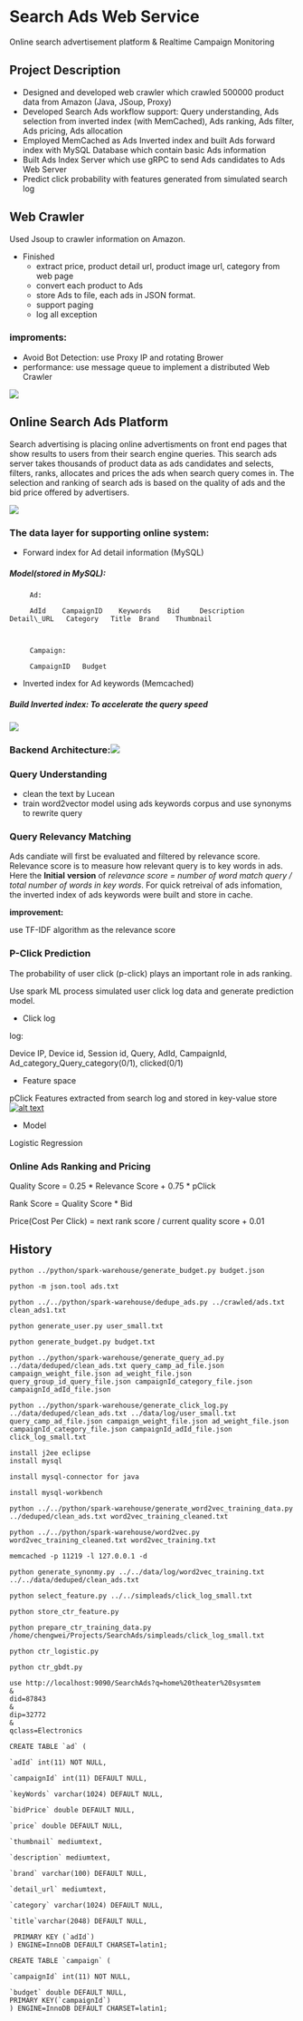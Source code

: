 # Search Ads Web Service

Online search advertisement platform & Realtime Campaign Monitoring

## Project Description

* Designed and developed web crawler which crawled 500000 product data from Amazon \(Java, JSoup, Proxy\)
* Developed Search Ads workflow support: Query understanding, Ads selection from inverted index \(with MemCached\), Ads ranking, Ads filter, Ads pricing, Ads allocation
* Employed MemCached as Ads Inverted index and built Ads forward index with MySQL Database which contain basic Ads information
* Built Ads Index Server which use gRPC to send Ads candidates to Ads Web Server
* Predict click probability with features generated from simulated search log

## Web Crawler

Used Jsoup to crawler information on Amazon.

* Finished
  * extract price, product detail url, product image url, category from web page
  * convert each product to Ads
  * store Ads to file, each ads in JSON format.
  * support paging
  * log all exception

### improments:

* Avoid Bot Detection:  use Proxy IP and rotating Brower
* performance: use message queue to implement a distributed Web Crawler

![](/images/import.png)

## Online Search Ads Platform

Search advertising is placing online advertisments on front end pages that show results to users from their search engine queries. This search ads server takes thousands of product data as ads candidates and selects, filters, ranks, allocates and prices the ads when search query comes in. The selection and ranking of search ads is based on the quality of ads and the bid price offered by advertisers.

![](/images/1.jpeg)

### The data layer for supporting online system:

* Forward index for Ad detail information \(MySQL\)

##### Model\(stored in MySQL\):

```
     Ad:

     AdId    CampaignID    Keywords    Bid     Description    Detail\_URL   Category   Title  Brand    Thumbnail



     Campaign:

     CampaignID   Budget
```

* Inverted index for Ad keywords \(Memcached\)

##### Build Inverted index:   To accelerate the query speed

![](/images/3.jpeg)

### Backend Architecture:![](/images/4.jpeg)

### Query Understanding

* clean the text by Lucean
* train word2vector model using ads keywords corpus and use synonyms to rewrite query

### Query Relevancy Matching

Ads candiate will first be evaluated and filtered by relevance score. Relevance score is to measure how relevant query is to key words in ads. Here the **Initial** **version** of _relevance score = number of word match query / total number of words in key words_. For quick retreival of ads infomation, the inverted index of ads keywords were built and store in cache.

**improvement:**

use TF-IDF algorithm as the relevance score

### P-Click Prediction

The probability of user click \(p-click\) plays an important role in ads ranking.

Use spark ML process simulated user click log data and generate prediction model.

* Click log

log:

Device IP,  Device id,  Session id,  Query,  AdId,  CampaignId,    Ad\_category\_Query\_category\(0/1\),    clicked\(0/1\)

* Feature space

pClick Features extracted from search log and stored in key-value store[![](https://camo.githubusercontent.com/550a07ba0f2dbe7db7a296c1c41e98fc2741b949/68747470733a2f2f73332d75732d776573742d312e616d617a6f6e6177732e636f6d2f68656c6c6f2d6d79746573742f53637265656e2b53686f742b323031372d30372d31322b61742b372e30362e34372b414d2e706e67 "alt text")](https://camo.githubusercontent.com/550a07ba0f2dbe7db7a296c1c41e98fc2741b949/68747470733a2f2f73332d75732d776573742d312e616d617a6f6e6177732e636f6d2f68656c6c6f2d6d79746573742f53637265656e2b53686f742b323031372d30372d31322b61742b372e30362e34372b414d2e706e67)

* Model

Logistic Regression

### Online Ads Ranking and Pricing

Quality Score = 0.25 \* Relevance Score + 0.75 \* pClick

Rank Score = Quality Score \* Bid

Price\(Cost Per Click\) = next rank score / current quality score + 0.01



## History

```
python ../python/spark-warehouse/generate_budget.py budget.json

python -m json.tool ads.txt

python ../../python/spark-warehouse/dedupe_ads.py ../crawled/ads.txt clean_ads1.txt

python generate_user.py user_small.txt

python generate_budget.py budget.txt

python ../python/spark-warehouse/generate_query_ad.py ../data/deduped/clean_ads.txt query_camp_ad_file.json campaign_weight_file.json ad_weight_file.json query_group_id_query_file.json campaignId_category_file.json campaignId_adId_file.json

python ../python/spark-warehouse/generate_click_log.py ../data/deduped/clean_ads.txt ../data/log/user_small.txt query_camp_ad_file.json campaign_weight_file.json ad_weight_file.json campaignId_category_file.json campaignId_adId_file.json click_log_small.txt

install j2ee eclipse
install mysql

install mysql-connector for java

install mysql-workbench

python ../../python/spark-warehouse/generate_word2vec_training_data.py ../deduped/clean_ads.txt word2vec_training_cleaned.txt

python ../../python/spark-warehouse/word2vec.py word2vec_training_cleaned.txt word2vec_training.txt

memcached -p 11219 -l 127.0.0.1 -d

python generate_synonmy.py ../../data/log/word2vec_training.txt ../../data/deduped/clean_ads.txt

python select_feature.py ../../simpleads/click_log_small.txt

python store_ctr_feature.py

python prepare_ctr_training_data.py /home/chengwei/Projects/SearchAds/simpleads/click_log_small.txt

python ctr_logistic.py

python ctr_gbdt.py

use http://localhost:9090/SearchAds?q=home%20theater%20sysmtem
&
did=87843
&
dip=32772
&
qclass=Electronics

```

    CREATE TABLE `ad` (

    `adId` int(11) NOT NULL,

    `campaignId` int(11) DEFAULT NULL,

    `keyWords` varchar(1024) DEFAULT NULL,

    `bidPrice` double DEFAULT NULL,

    `price` double DEFAULT NULL,

    `thumbnail` mediumtext,

    `description` mediumtext,

    `brand` varchar(100) DEFAULT NULL,

    `detail_url` mediumtext,

    `category` varchar(1024) DEFAULT NULL,

    `title`varchar(2048) DEFAULT NULL,

     PRIMARY KEY (`adId`)
    ) ENGINE=InnoDB DEFAULT CHARSET=latin1;

    CREATE TABLE `campaign` (

    `campaignId` int(11) NOT NULL,

    `budget` double DEFAULT NULL, 
    PRIMARY KEY(`campaignId`)
    ) ENGINE=InnoDB DEFAULT CHARSET=latin1;
